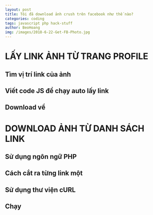 ```yaml
---
layout: post
title: Tôi đã download ảnh crush trên facebook như thế nào?
categories: coding
tags: javascript php hack-stuff
author: BeoHoang
img: /images/2018-6-22-Get-FB-Photo.jpg
---
```


# LẤY LINK ẢNH TỪ TRANG PROFILE

## Tìm vị trí link của ảnh

## Viết code JS để chạy auto lấy link

## Download về

# DOWNLOAD ẢNH TỪ DANH SÁCH LINK

## Sử dụng ngôn ngữ PHP

## Cách cắt ra từng link một

## Sử dụng thư viện cURL

## Chạy
